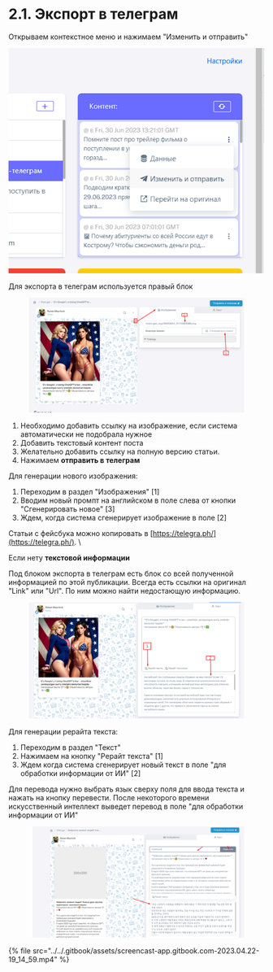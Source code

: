 # 2.1. Экспорт в телеграм

Открываем контекстное меню и нажимаем "Изменить и отправить"


![](<../../.gitbook/assets/image (6).png>)

Для экспорта в телеграм используется правый блок

<figure><img src="../../.gitbook/assets/image (11).png" alt=""><figcaption></figcaption></figure>

1. Необходимо добавить ссылку на изображение, если система автоматически не подобрала нужное
2. Добавить текстовый контент поста
3. Желательно добавить ссылку на полную версию статьи.
4. Нажимаем **отправить в телеграм**

Для генерации нового изображения:

1. Переходим в раздел "Изображения" \[1]
2. Вводим новый промпт на английском в поле слева от кнопки "Сгенерировать новое" \[3]
3. Ждем, когда система сгенерирует изображение в поле \[2]

Статьи с фейсбука можно копировать в [https://telegra.ph/](https://telegra.ph/). \


Если нету **текстовой информации**

Под блоком экспорта в телеграм есть блок со всей полученной информацией по этой публикации. Всегда есть ссылки на оригинал "Link" или "Url". По ним можно найти недостающую информацию.

<figure><img src="../../.gitbook/assets/image (13).png" alt=""><figcaption></figcaption></figure>

Для генерации рерайта текста:

1. Переходим в раздел "Текст"&#x20;
2. Нажимаем на кнопку "Рерайт текста" \[1]
3. Ждем когда система сгенерирует новый текст в поле "для обработки информации от ИИ" \[2]

Для перевода нужно выбрать язык сверху поля для ввода текста и нажать на кнопку перевести. После некоторого времени искусственный интеллект выведет перевод в поле "для обработки информации от ИИ"

<figure><img src="../../.gitbook/assets/image (14).png" alt=""><figcaption></figcaption></figure>

{% file src="../../.gitbook/assets/screencast-app.gitbook.com-2023.04.22-19_14_59.mp4" %}

